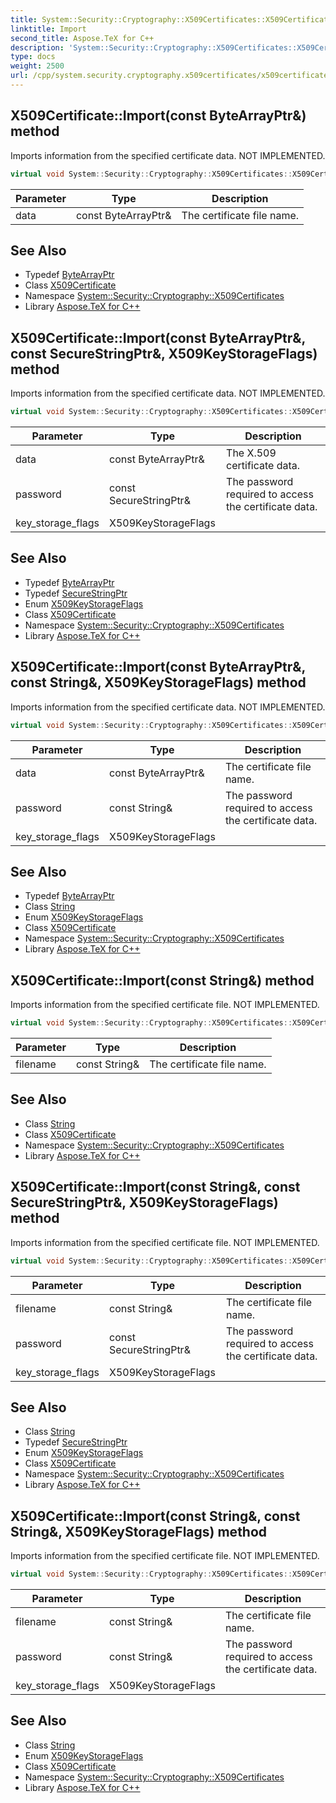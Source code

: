 ```yaml
---
title: System::Security::Cryptography::X509Certificates::X509Certificate::Import method
linktitle: Import
second_title: Aspose.TeX for C++
description: 'System::Security::Cryptography::X509Certificates::X509Certificate::Import method. Imports information from the specified certificate data. NOT IMPLEMENTED in C++.'
type: docs
weight: 2500
url: /cpp/system.security.cryptography.x509certificates/x509certificate/import/
---
```

## X509Certificate::Import(const ByteArrayPtr\&) method


Imports information from the specified certificate data. NOT IMPLEMENTED.

```cpp
virtual void System::Security::Cryptography::X509Certificates::X509Certificate::Import(const ByteArrayPtr &data)
```


| Parameter | Type | Description |
| --- | --- | --- |
| data | const ByteArrayPtr\& | The certificate file name. |

## See Also

* Typedef [ByteArrayPtr](../../../system/bytearrayptr/)
* Class [X509Certificate](../)
* Namespace [System::Security::Cryptography::X509Certificates](../../)
* Library [Aspose.TeX for C++](../../../)
## X509Certificate::Import(const ByteArrayPtr\&, const SecureStringPtr\&, X509KeyStorageFlags) method


Imports information from the specified certificate data. NOT IMPLEMENTED.

```cpp
virtual void System::Security::Cryptography::X509Certificates::X509Certificate::Import(const ByteArrayPtr &data, const SecureStringPtr &password, X509KeyStorageFlags key_storage_flags)
```


| Parameter | Type | Description |
| --- | --- | --- |
| data | const ByteArrayPtr\& | The X.509 certificate data. |
| password | const SecureStringPtr\& | The password required to access the certificate data. |
| key_storage_flags | X509KeyStorageFlags |  |

## See Also

* Typedef [ByteArrayPtr](../../../system/bytearrayptr/)
* Typedef [SecureStringPtr](../../../system.security/securestringptr/)
* Enum [X509KeyStorageFlags](../../x509keystorageflags/)
* Class [X509Certificate](../)
* Namespace [System::Security::Cryptography::X509Certificates](../../)
* Library [Aspose.TeX for C++](../../../)
## X509Certificate::Import(const ByteArrayPtr\&, const String\&, X509KeyStorageFlags) method


Imports information from the specified certificate data. NOT IMPLEMENTED.

```cpp
virtual void System::Security::Cryptography::X509Certificates::X509Certificate::Import(const ByteArrayPtr &data, const String &password, X509KeyStorageFlags key_storage_flags)
```


| Parameter | Type | Description |
| --- | --- | --- |
| data | const ByteArrayPtr\& | The certificate file name. |
| password | const String\& | The password required to access the certificate data. |
| key_storage_flags | X509KeyStorageFlags |  |

## See Also

* Typedef [ByteArrayPtr](../../../system/bytearrayptr/)
* Class [String](../../../system/string/)
* Enum [X509KeyStorageFlags](../../x509keystorageflags/)
* Class [X509Certificate](../)
* Namespace [System::Security::Cryptography::X509Certificates](../../)
* Library [Aspose.TeX for C++](../../../)
## X509Certificate::Import(const String\&) method


Imports information from the specified certificate file. NOT IMPLEMENTED.

```cpp
virtual void System::Security::Cryptography::X509Certificates::X509Certificate::Import(const String &filename)
```


| Parameter | Type | Description |
| --- | --- | --- |
| filename | const String\& | The certificate file name. |

## See Also

* Class [String](../../../system/string/)
* Class [X509Certificate](../)
* Namespace [System::Security::Cryptography::X509Certificates](../../)
* Library [Aspose.TeX for C++](../../../)
## X509Certificate::Import(const String\&, const SecureStringPtr\&, X509KeyStorageFlags) method


Imports information from the specified certificate file. NOT IMPLEMENTED.

```cpp
virtual void System::Security::Cryptography::X509Certificates::X509Certificate::Import(const String &filename, const SecureStringPtr &password, X509KeyStorageFlags key_storage_flags)
```


| Parameter | Type | Description |
| --- | --- | --- |
| filename | const String\& | The certificate file name. |
| password | const SecureStringPtr\& | The password required to access the certificate data. |
| key_storage_flags | X509KeyStorageFlags |  |

## See Also

* Class [String](../../../system/string/)
* Typedef [SecureStringPtr](../../../system.security/securestringptr/)
* Enum [X509KeyStorageFlags](../../x509keystorageflags/)
* Class [X509Certificate](../)
* Namespace [System::Security::Cryptography::X509Certificates](../../)
* Library [Aspose.TeX for C++](../../../)
## X509Certificate::Import(const String\&, const String\&, X509KeyStorageFlags) method


Imports information from the specified certificate file. NOT IMPLEMENTED.

```cpp
virtual void System::Security::Cryptography::X509Certificates::X509Certificate::Import(const String &filename, const String &password, X509KeyStorageFlags key_storage_flags)
```


| Parameter | Type | Description |
| --- | --- | --- |
| filename | const String\& | The certificate file name. |
| password | const String\& | The password required to access the certificate data. |
| key_storage_flags | X509KeyStorageFlags |  |

## See Also

* Class [String](../../../system/string/)
* Enum [X509KeyStorageFlags](../../x509keystorageflags/)
* Class [X509Certificate](../)
* Namespace [System::Security::Cryptography::X509Certificates](../../)
* Library [Aspose.TeX for C++](../../../)
